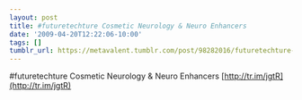 ```yaml
---
layout: post
title: #futuretechture Cosmetic Neurology & Neuro Enhancers
date: '2009-04-20T12:22:06-10:00'
tags: []
tumblr_url: https://metavalent.tumblr.com/post/98282016/futuretechture-cosmetic-neurology-neuro
---
```

#futuretechture Cosmetic Neurology & Neuro Enhancers [http://tr.im/jgtR](http://tr.im/jgtR)

